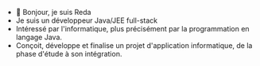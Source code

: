 - 👋 Bonjour, je suis Reda
- Je suis un développeur Java/JEE full-stack
- Intéressé par l'informatique, plus précisément par la programmation en langage Java.
- Conçoit, développe et finalise un projet d'application informatique, de la phase d'étude à son intégration.

